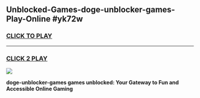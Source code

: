
## Unblocked-Games-doge-unblocker-games-Play-Online #yk72w
<h3>
<a href="https://news.freeplayer.one?title=doge-unblocker-games&ref=3">CLICK TO PLAY</a></h3>
<hr>

<h3>
<a href="https://news.freeplayer.one?title=doge-unblocker-games&ref=3">CLICK 2 PLAY</a>
  
</h3>

<a href="https://news.freeplayer.one?title=doge-unblocker-games&ref=3"><img src="https://clearcache.store/games.png"></a>


**doge-unblocker-games games unblocked: Your Gateway to Fun and Accessible Online Gaming**
